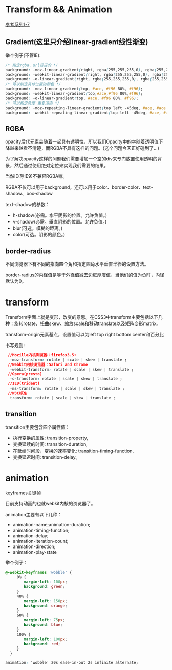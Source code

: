 # Transform && Animation

[参考系列1-7](http://www.w3cplus.com/content/css3-gradient)

## Gradient(这里只介绍linear-gradient线性渐变)

举个例子(不管IE):

```css
/* 指定rgba、url妥妥的 */
background: -moz-linear-gradient(right, rgba(255,255,255,0), rgba(255,255,255,1)),url(xxx);
background: -webkit-linear-gradient(right, rgba(255,255,255,0), rgba(255,255,255,1)),url(xxx);
background: -o-linear-gradient(right, rgba(255,255,255,0), rgba(255,255,255,1)),url(xxx);
/* 可以制定具体位置的颜色 */
background: -moz-linear-gradient(top, #ace, #f96 80%, #f96);
background: -webkit-linear-gradient(top,#ace,#f96 80%,#f96);
background: -o-linear-gradient(top, #ace, #f96 80%, #f96);
/* 可以指定角度 重复渲染 */
background: -moz-repeating-linear-gradient(top left -45deg, #ace, #ace 5px, #f96 5px, #f96 10px);
background: -webkit-repeating-linear-gradient(top left -45deg, #ace, #ace 5px, #f96 5px, #f96 10px);
```

## RGBA

opacity后代元素会随着一起具有透明性，所以我们Opacity中的字随着透明值下降越来越看不清楚，而RGBA不具有这样的问题。(这个问题今天正好碰到了...)

为了解决opacity这样的问题我们需要增加一个空的div来专门放置使用透明的背景，然后通过使用绝对定位来实现我们需要的结果。

当然IE(除IE9)不兼容RGBA嘛。

RGBA不仅可以用于background，还可以用于color、border-color、text-shadow、box-shadow

text-shadow的参数：
* h-shadow(必需。水平阴影的位置。允许负值。) 
* v-shadow(必需。垂直阴影的位置。允许负值。)
* blur(可选。模糊的距离。)
* color(可选。阴影的颜色。)

## border-radius

不同浏览器下有不同的指向四个角和指定圆角水平垂直半径的设置方法。

border-radius的内径值是等于外径值减去边框厚度值，当他们的值为负时，内径默认为0。

# transform

Transform字面上就是变形，改变的意思。在CSS3中transform主要包括以下几种：旋转rotate、扭曲skew、缩放scale和移动translate以及矩阵变形matrix。

transform-origin元素基点，设置值可以为left top right bottom center和百分比

书写规则:
```css
 //Mozilla内核浏览器：firefox3.5+
  -moz-transform: rotate | scale | skew | translate ;
 //Webkit内核浏览器：Safari and Chrome
  -webkit-transform: rotate | scale | skew | translate ;
 //Opera(presto)
  -o-transform: rotate | scale | skew | translate ;
 //IE9(trident)
  -ms-transform: rotate | scale | skew | translate ;
 //W3C标准
  transform: rotate | scale | skew | translate ;
 ```

## transition

transition主要包含四个属性值：

* 执行变换的属性: transition-property,
* 变换延续的时间: transition-duration,
* 在延续时间段，变换的速率变化: transition-timing-function,
* 变换延迟时间: transition-delay。

# animation

keyframes关键帧

目前支持动画的也就webkit内核的浏览器了。

animation主要有以下几种：
* animation-name;animation-duration;
* animation-timing-function;
* animation-delay;
* animation-iteration-count;
* animation-direction;
* animation-play-state

举个例子：

```css
@-webkit-keyframes 'wobble' {
     0% {
        margin-left: 100px;
        background: green;
     }
     40% {
        margin-left: 150px;
        background: orange;
     }
     60% {
        margin-left: 75px;
        background: blue;
     }
     100% {
        margin-left: 100px;
        background: red;
     }
  }

animation: 'wobble' 20s ease-in-out 2s infinite alternate;
```

















